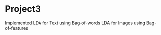 Project3
========

Implemented 
LDA for Text using Bag-of-words
LDA for Images using Bag-of-features
